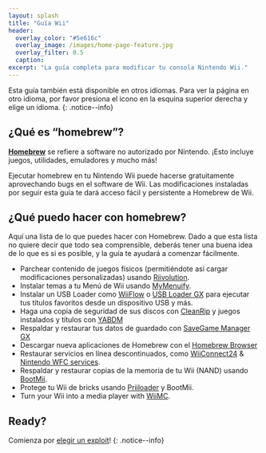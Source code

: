 ```yaml
---
layout: splash
title: "Guía Wii"
header:
  overlay_color: "#5e616c"
  overlay_image: /images/home-page-feature.jpg
  overlay_filter: 0.5
  caption:
excerpt: "La guía completa para modificar tu consola Nintendo Wii."
---
```


Esta guía también está disponible en otros idiomas. Para ver la página en otro idioma, por favor presiona el icono en la esquina superior derecha y elige un idioma.
{: .notice--info}

## ¿Qué es “homebrew”?

[**Homebrew**](https://en.wikipedia.org/wiki/Homebrew_(video_games)) se refiere a software no autorizado por Nintendo. ¡Esto incluye juegos, utilidades, emuladores y mucho más!

Ejecutar homebrew en tu Nintendo Wii puede hacerse gratuitamente aprovechando bugs en el software de Wii. Las modificaciones instaladas por seguir esta guía te dará acceso fácil y persistente a Homebrew de Wii.

## ¿Qué puedo hacer con homebrew?

Aquí una lista de lo que puedes hacer con Homebrew. Dado a que esta lista no quiere decir que todo sea comprensible, deberás tener una buena idea de lo que es si es posible, y la guía te ayudará a comenzar fácilmente.

- Parchear contenido de juegos físicos (permitiéndote así cargar modificaciones personalizadas) usando [Riivolution](http://www.wiibrew.org/wiki/Riivolution).
- Instalar temas a tu Menú de Wii usando [MyMenuify](themes).
- Instalar un USB Loader como [WiiFlow](wiiflow) o [USB Loader GX](usbloadergx) para ejecutar tus títulos favoritos desde un dispositivo USB y más.
- Haga una copia de seguridad de sus discos con [CleanRip](/dump-games) y juegos instalados y títulos con [YABDM](dump-wads)
- Respaldar y restaurar tus datos de guardado con [SaveGame Manager GX](https://wiidatabase.de/downloads/wii-tools/savegame-manager-gx-beta/)
- Descargar nueva aplicaciones de Homebrew con el [Homebrew Browser](hbb)
- Restaurar servicios en línea descontinuados, como [WiiConnect24](riiconnect24) & [Nintendo WFC services](wiimmfi).
- Respaldar y restaurar copias de la memoria de tu Wii (NAND) usando [BootMii](bootmii).
- Protege tu Wii de bricks usando [Priiloader](priiloader) y BootMii.
- Turn your Wii into a media player with [WiiMC](https://oscwii.org/library/app/wiimc-ss).


## Ready?

Comienza por [elegir un exploit](get-started)!
{: .notice--info}
